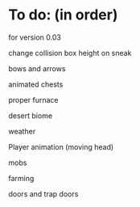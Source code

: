 # To do: (in order)
for version 0.03

change collision box height on sneak

bows and arrows

animated chests

proper furnace

desert biome

weather

Player animation (moving head)

mobs

farming

doors and trap doors
